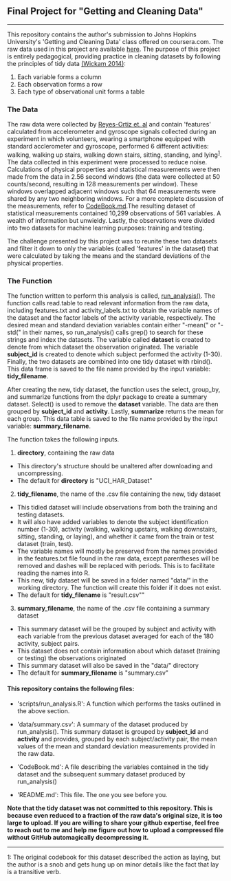 ## Final Project for "Getting and Cleaning Data"

-----------------------------------------------

This repository contains the author's submission to Johns Hopkins University's 'Getting and Cleaning Data' class offered on coursera.com. The raw data used in this project are available [here](https://d396qusza40orc.cloudfront.net/getdata%2Fprojectfiles%2FUCI%20HAR%20Dataset.zip). The purpose of this project is entirely pedagogical, providing practice in cleaning datasets by following the principles of tidy data [(Wickam 2014)](https://vita.had.co.nz/papers/tidy-data.html):

1. Each variable forms a column
2. Each observation forms a row
3. Each type of observational unit forms a table

### The Data
The raw data were collected by [Reyes-Ortiz et. al](http://archive.ics.uci.edu/ml/datasets/human+activity+recognition+using+smartphones) and contain 'features' calculated from accelerometer and gyroscope signals collected during an experiment in which volunteers, wearing a smartphone equipped with standard acclerometer and gyroscope, performed 6 different activities: walking, walking up stairs, walking down stairs, sitting, standing, and lying<sup>[1](#footnote1)</sup>. 
The data collected in this experiment were processed to reduce noise. Calculations of physical properties and statistical measurements were then made from the data in 2.56 second windows (the data were collected at 50 counts/second, resulting in 128 measurements per window). These windows overlapped adjacent windows such that 64 measurements were shared by any two neighboring windows. For a more complete discussion of the measurements, refer to [CodeBook.md](https://github.com/1earning-R/Getting_Cleaning_Data_CourseProject/blob/master/CodeBook.md).The resulting dataset of statistical measurements contained 10,299 observations of 561 variables. A wealth of information but unwieldy. Lastly, the observations were divided into two datasets for machine learning purposes: training and testing.


The challenge presented by this project was to reunite these two datasets and filter it down to only the variables (called 'features' in the dataset) that were calculated by taking the means and the standard deviations of the physical properties.

### The Function
The function written to perform this analysis is called, [run_analysis()](https://github.com/1earning-R/Getting_Cleaning_Data_CourseProject/blob/master/scripts/run_analysis.R). The function calls read.table to read relevant information from the raw data, including features.txt and activity_labels.txt to obtain the variable names of the dataset and the factor labels of the activity variable, respectively. The desired mean and standard deviation variables contain either "-mean(" or "-std(" in their names, so run_analysis() calls grep() to search for these strings and index the datasets. The variable called **dataset** is created to denote from which dataset the observation originated. The variable **subject_id** is created to denote which subject performed the activity (1-30). Finally, the two datasets are combined into one tidy dataset with rbind(). This data frame is saved to the file name provided by the input variable: **tidy_filename**.

After creating the new, tidy dataset, the function uses the select, group_by, and summarize functions from the dplyr package to create a summary dataset. Select() is used to remove the **dataset** variable. The data are then grouped by **subject_id** and **activity**. Lastly, **summarize** returns the mean for each group. This data table is saved to the file name provided by the input variable: **summary_filename**.

The function takes the following inputs.

1. **directory**, containing the raw data 
  * This directory's structure should be unaltered after downloading and uncompressing.
  * The default for **directory** is "UCI_HAR_Dataset"
2. **tidy_filename**, the name of the .csv file containing the new, tidy dataset
  * This tidied dataset will include observations from both the training and testing datasets.
  * It will also have added variables to denote the subject identification number (1-30), activity (walking, walking upstairs, walking downstairs, sitting, standing, or laying), and whether it came from the train or test dataset (train, test).
  * The variable names will mostly be preserved from the names provided in the features.txt file found in the raw data, except parentheses will be removed and dashes will be replaced with periods. This is to facilitate reading the names into R.
  * This new, tidy dataset will be saved in a folder named "data/" in the working directory. The function will create this folder if it does not exist.
  * The default for **tidy_filename** is "result.csv""
3. **summary_filename**, the name of the .csv file containing a summary dataset
  * This summary dataset will be the grouped by subject and activity with each variable from the previous dataset averaged for each of the 180 activity, subject pairs.
  * This dataset does not contain information about which dataset (training or testing) the observations originated
  * This summary dataset will also be saved in the "data/" directory
  * The default for **summary_filename** is "summary.csv"
  

#### This repository contains the following files:

- 'scripts/run_analysis.R': A function which performs the tasks outlined in the above section.

- 'data/summary.csv': A summary of the dataset produced by run_analysis(). This summary dataset is grouped by **subject_id** and **activity** and provides, grouped by each subject/activity pair, the mean values of the mean and standard deviation measurements provided in the raw data.

- 'CodeBook.md': A file describing the variables contained in the tidy dataset and the subsequent summary dataset produced by run_analysis()

- 'README.md': This file. The one you see before you.

**Note that the tidy dataset was not committed to this repository. This is because even reduced to a fraction of the raw data's original size, it is too large to upload. If you are willing to share your github expertise, feel free to reach out to me and help me figure out how to upload a compressed file without GitHub automagically decompressing it.**

----------------------------------------------------
<a name="footnote1">1</a>: The original codebook for this dataset described the action as laying, but the author is a snob and gets hung up on minor details like the fact that lay is a transitive verb.